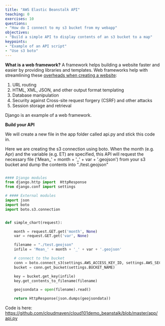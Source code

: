 ```yaml
---
title: "AWS Elastic Beanstalk API"
teaching: 0
exercises: 10
questions:
- "How do I connect to my s3 bucket from my webapp"
objectives:
- "Build a simple API to display contents of an s3 bucket to a map"
keypoints:
- "Example of an API script"
- "Use s3 boto"
---
```

**What is a web framework?**
A framework helps building a website faster and easier by providing libraries and templates. Web frameworks help with streamlining these [overheads when creating a website](https://www.fullstackpython.com/web-frameworks.html):

1. URL routing
2. HTML, XML, JSON, and other output format templating
3. Database manipulation
4. Security against Cross-site request forgery (CSRF) and other attacks
5. Session storage and retrieval

Django is an example of a web framework. 

**Build your API**

We will create a new file in the app folder called api.py and stick this code in. 

Here we are creating the s3 connection using boto. When the month (e.g. Apr) and the variable (e.g. ET) are specified, this API will request the necessary file ('Mean_' + month + '_' + var + '.geojson') from your s3 bucket and dump the contents into "./test.geojson"

```python

#### Django modules
from django.http import  HttpResponse
from django.conf import settings

# #### External modules
import json
import boto
import boto.s3.connection


def simple_chart(request):

    month = request.GET.get('month', None)
    var = request.GET.get('var', None)

    filename = "./test.geojson"
    infile = 'Mean_' + month + '_' + var + '.geojson'

    # connect to the bucket
    conn = boto.connect_s3(settings.AWS_ACCESS_KEY_ID, settings.AWS_SECRET_ACCESS_KEY)
    bucket = conn.get_bucket(settings.BUCKET_NAME)

    key = bucket.get_key(infile)
    key.get_contents_to_filename(filename)

    geojsondata = open(filename).read()

    return HttpResponse(json.dumps(geojsondata))
```


Code is here: https://github.com/cloudmaven/cloud101demo_beanstalk/blob/master/app/api.py

